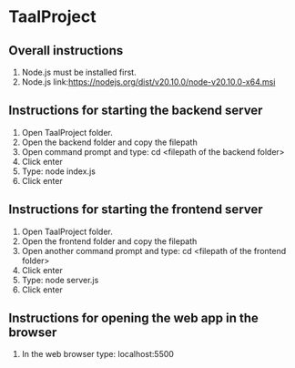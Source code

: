 # TaalProject

## Overall instructions
1. Node.js must be installed first.
2. Node.js link\:https://nodejs.org/dist/v20.10.0/node-v20.10.0-x64.msi 

## Instructions for starting the backend server
1. Open TaalProject folder.
2. Open the backend folder and copy the filepath
3. Open command prompt and type: cd \<filepath of the backend folder\>
4. Click enter
5. Type: node index.js
6. Click enter

## Instructions for starting the frontend server
1. Open TaalProject folder.
2. Open the frontend folder and copy the filepath
3. Open another command prompt and type: cd \<filepath of the frontend folder\>
4. Click enter
5. Type: node server.js
6. Click enter

## Instructions for opening the web app in the browser
1. In the web browser type: localhost\:5500
